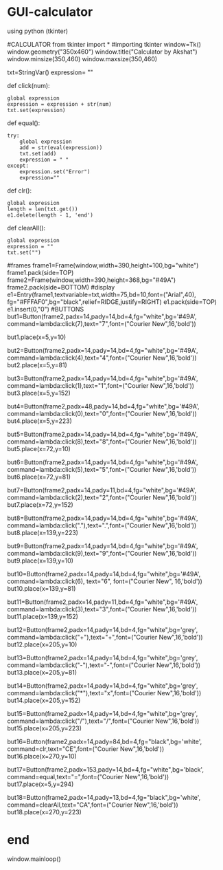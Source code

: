 # GUI-calculator
using python (tkinter)


#CALCULATOR
from tkinter import *
#importing tkinter
window=Tk()
window.geometry("350x460")
window.title("Calculator by Akshat")
window.minsize(350,460)
window.maxsize(350,460)



txt=StringVar()
expression= ""

def click(num):

    global expression
    expression = expression + str(num)
    txt.set(expression)
def equal():

    try:
        global expression
        add = str(eval(expression))
        txt.set(add)
        expression = " "
    except:
        expression.set("Error")
        expression=""

def clr():

    global expression
    length = len(txt.get())
    e1.delete(length - 1, 'end')
def clearAll():

    global expression
    expression = ""
    txt.set("")
#frames
frame1=Frame(window,width=390,height=100,bg="white")
frame1.pack(side=TOP)
frame2=Frame(window,width=390,height=368,bg="#49A")
frame2.pack(side=BOTTOM)
#display
e1=Entry(frame1,textvariable=txt,width=75,bd=10,font=("Arial",40),
         fg="#FFFAF0",bg="black",relief=RIDGE,justify=RIGHT)
e1.pack(side=TOP)
e1.insert(0,"0")
#BUTTONS
but1=Button(frame2,padx=14,pady=14,bd=4,fg="white",bg='#49A',
            command=lambda:click(7),text="7",font=("Courier New",16,'bold'))

but1.place(x=5,y=10)

but2=Button(frame2,padx=14,pady=14,bd=4,fg="white",bg='#49A',
            command=lambda:click(4),text="4",font=("Courier New",16,'bold'))
but2.place(x=5,y=81)

but3=Button(frame2,padx=14,pady=14,bd=4,fg="white",bg='#49A',
            command=lambda:click(1),text="1",font=("Courier New",16,'bold'))
but3.place(x=5,y=152)

but4=Button(frame2,padx=48,pady=14,bd=4,fg="white",bg='#49A',
            command=lambda:click(0),text="0",font=("Courier New",16,'bold'))
but4.place(x=5,y=223)

but5=Button(frame2,padx=14,pady=14,bd=4,fg="white",bg='#49A',
            command=lambda:click(8),text="8",font=("Courier New",16,'bold'))
but5.place(x=72,y=10)

but6=Button(frame2,padx=14,pady=14,bd=4,fg="white",bg='#49A',
            command=lambda:click(5),text="5",font=("Courier New",16,'bold'))
but6.place(x=72,y=81)

but7=Button(frame2,padx=14,pady=11,bd=4,fg="white",bg='#49A',
            command=lambda:click(2),text="2",font=("Courier New",16,'bold'))
but7.place(x=72,y=152)

but8=Button(frame2,padx=14,pady=14,bd=4,fg="white",bg='#49A',
            command=lambda:click("."),text=".",font=("Courier New",16,'bold'))
but8.place(x=139,y=223)

but9=Button(frame2,padx=14,pady=14,bd=4,fg="white",bg='#49A',
            command=lambda:click(9),text="9",font=("Courier New",16,'bold'))
but9.place(x=139,y=10)

but10=Button(frame2,padx=14,pady=14,bd=4,fg="white",bg='#49A',
             command=lambda:click(6), text="6", font=("Courier New", 16,'bold'))
but10.place(x=139,y=81)

but11=Button(frame2,padx=14,pady=11,bd=4,fg="white",bg='#49A',
             command=lambda:click(3),text="3",font=("Courier New",16,'bold'))
but11.place(x=139,y=152)

but12=Button(frame2,padx=14,pady=14,bd=4,fg="white",bg='grey',
             command=lambda:click("+"),text="+",font=("Courier New",16,'bold'))
but12.place(x=205,y=10)

but13=Button(frame2,padx=14,pady=14,bd=4,fg="white",bg='grey',
             command=lambda:click("-"),text="-",font=("Courier New",16,'bold'))
but13.place(x=205,y=81)

but14=Button(frame2,padx=14,pady=14,bd=4,fg="white",bg='grey',
             command=lambda:click("*"),text="x",font=("Courier New",16,'bold'))
but14.place(x=205,y=152)

but15=Button(frame2,padx=14,pady=14,bd=4,fg="white",bg='grey',
             command=lambda:click("/"),text="/",font=("Courier New",16,'bold'))
but15.place(x=205,y=223)

but16=Button(frame2,padx=14,pady=84,bd=4,fg="black",bg='white',
             command=clr,text="CE",font=("Courier New",16,'bold'))
but16.place(x=270,y=10)

but17=Button(frame2,padx=153,pady=14,bd=4,fg="white",bg='black',
             command=equal,text="=",font=("Courier New",16,'bold'))
but17.place(x=5,y=294)

but18=Button(frame2,padx=14,pady=13,bd=4,fg="black",bg='white',
             command=clearAll,text="CA",font=("Courier New",16,'bold'))
but18.place(x=270,y=223)
# end
window.mainloop()
